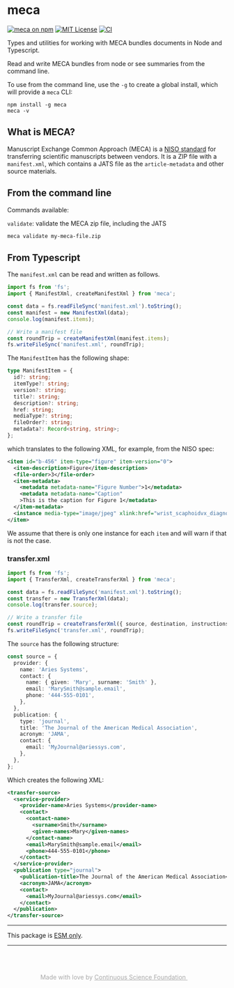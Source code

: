 # meca

[![meca on npm](https://img.shields.io/npm/v/meca.svg)](https://www.npmjs.com/package/meca)
[![MIT License](https://img.shields.io/badge/license-MIT-blue.svg)](https://github.com/continuous-foundation/jats/blob/main/LICENSE)
[![CI](https://github.com/continuous-foundation/jats/workflows/CI/badge.svg)](https://github.com/continuous-foundation/jats/actions)

Types and utilities for working with MECA bundles documents in Node and Typescript.

Read and write MECA bundles from node or see summaries from the command line.

To use from the command line, use the `-g` to create a global install, which will provide a `meca` CLI:

```
npm install -g meca
meca -v
```

## What is MECA?

Manuscript Exchange Common Approach (MECA) is a [NISO standard](https://www.niso.org/standards-committees/meca) for transferring scientific manuscripts between vendors. It is a ZIP file with a `manifest.xml`, which contains a JATS file as the `article-metadata` and other source materials.

## From the command line

Commands available:

`validate`: validate the MECA zip file, including the JATS

```bash
meca validate my-meca-file.zip
```

## From Typescript

The `manifest.xml` can be read and written as follows.

```typescript
import fs from 'fs';
import { ManifestXml, createManifestXml } from 'meca';

const data = fs.readFileSync('manifest.xml').toString();
const manifest = new ManifestXml(data);
console.log(manifest.items);

// Write a manifest file
const roundTrip = createManifestXml(manifest.items);
fs.writeFileSync('manifest.xml', roundTrip);
```

The `ManifestItem` has the following shape:

```typescript
type ManifestItem = {
  id?: string;
  itemType?: string;
  version?: string;
  title?: string;
  description?: string;
  href: string;
  mediaType?: string;
  fileOrder?: string;
  metadata?: Record<string, string>;
};
```

which translates to the following XML, for example, from the NISO spec:

```xml
<item id="b-456" item-type="figure" item-version="0">
  <item-description>Figure</item-description>
  <file-order>3</file-order>
  <item-metadata>
    <metadata metadata-name="Figure Number">1</metadata>
    <metadata metadata-name="Caption"
    >This is the caption for Figure 1</metadata>
  </item-metadata>
  <instance media-type="image/jpeg" xlink:href="wrist_scaphoidvx_diagnosis.jpg" />
</item>
```

We assume that there is only one instance for each `item` and will warn if that is not the case.

### transfer.xml

```typescript
import fs from 'fs';
import { TransferXml, createTransferXml } from 'meca';

const data = fs.readFileSync('manifest.xml').toString();
const transfer = new TransferXml(data);
console.log(transfer.source);

// Write a transfer file
const roundTrip = createTransferXml({ source, destination, instructions });
fs.writeFileSync('transfer.xml', roundTrip);
```

The `source` has the following structure:

```typescript
const source = {
  provider: {
    name: 'Aries Systems',
    contact: {
      name: { given: 'Mary', surname: 'Smith' },
      email: 'MarySmith@sample.email',
      phone: '444-555-0101',
    },
  },
  publication: {
    type: 'journal',
    title: 'The Journal of the American Medical Association',
    acronym: 'JAMA',
    contact: {
      email: 'MyJournal@ariessys.com',
    },
  },
};
```

Which creates the following XML:

```xml
<transfer-source>
  <service-provider>
    <provider-name>Aries Systems</provider-name>
    <contact>
      <contact-name>
        <surname>Smith</surname>
        <given-names>Mary</given-names>
      </contact-name>
      <email>MarySmith@sample.email</email>
      <phone>444-555-0101</phone>
    </contact>
  </service-provider>
  <publication type="journal">
    <publication-title>The Journal of the American Medical Association</publication-title>
    <acronym>JAMA</acronym>
    <contact>
      <email>MyJournal@ariessys.com</email>
    </contact>
  </publication>
</transfer-source>
```

---

This package is [ESM only](https://gist.github.com/sindresorhus/a39789f98801d908bbc7ff3ecc99d99c).

---

<p style="text-align: center; color: #aaa; padding-top: 50px">
  Made with love by
  <a href="https://continuous.foundation" target="_blank" style="color: #aaa">
    Continuous Science Foundation <img src="https://continuous.foundation/images/logo-small.svg" style="height: 1em" />
  </a>
</p>
